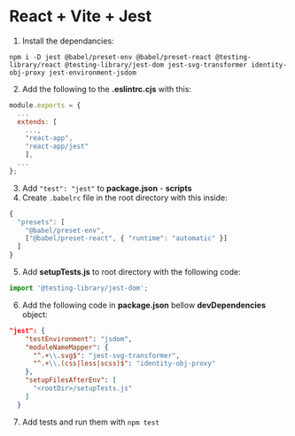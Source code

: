 # React + Vite + Jest

1. Install the dependancies:
```
npm i -D jest @babel/preset-env @babel/preset-react @testing-library/react @testing-library/jest-dom jest-svg-transformer identity-obj-proxy jest-environment-jsdom
```
2. Add the following to the **.eslintrc.cjs** with this: 
```js
module.exports = {
  ...
  extends: [
    ...,
    "react-app", 
    "react-app/jest"
    ],
  ...
};
```
3. Add `"test": "jest"` to **package.json** - **scripts**
4. Create `.babelrc` file in the root directory with this inside: 
```js
{
  "presets": [
    "@babel/preset-env",
    ["@babel/preset-react", { "runtime": "automatic" }]
  ]
}
```
5. Add **setupTests.js** to root directory with the following code:
```js
import '@testing-library/jest-dom';
```
6. Add the following code in **package.json** bellow **devDependencies** object: 
```json
"jest": {
    "testEnvironment": "jsdom",
    "moduleNameMapper": {
      "^.+\\.svg$": "jest-svg-transformer",
      "^.+\\.(css|less|scss)$": "identity-obj-proxy"
    },
    "setupFilesAfterEnv": [
      "<rootDir>/setupTests.js"
    ]
  }
```
7. Add tests and run them with `npm test`
